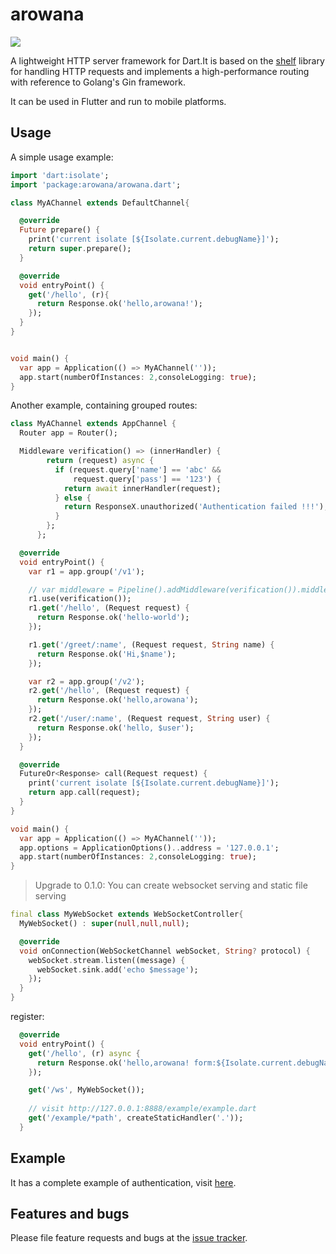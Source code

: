 
# arowana


![](https://gitee.com/arcticfox1919/ImageHosting/raw/master/img/2021-10-17-002.png)


A lightweight HTTP server framework for Dart.It is based on the [shelf](https://github.com/dart-lang/shelf) library for handling HTTP requests and implements a high-performance routing with reference to Golang's Gin framework.

It can be used in Flutter and run to mobile platforms.

## Usage

A simple usage example:

```dart
import 'dart:isolate';
import 'package:arowana/arowana.dart';

class MyAChannel extends DefaultChannel{

  @override
  Future prepare() {
    print('current isolate [${Isolate.current.debugName}]');
    return super.prepare();
  }

  @override
  void entryPoint() {
    get('/hello', (r){
      return Response.ok('hello,arowana!');
    });
  }
}


void main() {
  var app = Application(() => MyAChannel(''));
  app.start(numberOfInstances: 2,consoleLogging: true);
}
```
Another example, containing grouped routes:
```dart
class MyAChannel extends AppChannel {
  Router app = Router();

  Middleware verification() => (innerHandler) {
        return (request) async {
          if (request.query['name'] == 'abc' &&
              request.query['pass'] == '123') {
            return await innerHandler(request);
          } else {
            return ResponseX.unauthorized('Authentication failed !!!');
          }
        };
      };

  @override
  void entryPoint() {
    var r1 = app.group('/v1');

    // var middleware = Pipeline().addMiddleware(verification()).middleware;
    r1.use(verification());
    r1.get('/hello', (Request request) {
      return Response.ok('hello-world');
    });

    r1.get('/greet/:name', (Request request, String name) {
      return Response.ok('Hi,$name');
    });

    var r2 = app.group('/v2');
    r2.get('/hello', (Request request) {
      return Response.ok('hello,arowana');
    });
    r2.get('/user/:name', (Request request, String user) {
      return Response.ok('hello, $user');
    });
  }

  @override
  FutureOr<Response> call(Request request) {
    print('current isolate [${Isolate.current.debugName}]');
    return app.call(request);
  }
}

void main() {
  var app = Application(() => MyAChannel(''));
  app.options = ApplicationOptions()..address = '127.0.0.1';
  app.start(numberOfInstances: 2,consoleLogging: true);
}
```

> Upgrade to 0.1.0:
> You can create websocket serving and static file serving

```dart
final class MyWebSocket extends WebSocketController{
  MyWebSocket() : super(null,null,null);

  @override
  void onConnection(WebSocketChannel webSocket, String? protocol) {
    webSocket.stream.listen((message) {
      webSocket.sink.add('echo $message');
    });
  }
}
```

register:
```dart
  @override
  void entryPoint() {
    get('/hello', (r) async {
      return Response.ok('hello,arowana! form:${Isolate.current.debugName}');
    });

    get('/ws', MyWebSocket());
    
    // visit http://127.0.0.1:8888/example/example.dart
    get('/example/*path', createStaticHandler('.'));
  }
```




## Example
It has a complete example of authentication, visit [here](https://github.com/arcticfox1919/auth-server).

## Features and bugs

Please file feature requests and bugs at the [issue tracker][tracker].

[tracker]: http://example.com/issues/replaceme
